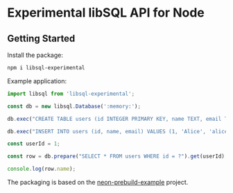 # Experimental libSQL API for Node

## Getting Started

Install the package:

```sh
npm i libsql-experimental
```

Example application:

```javascript
import libsql from 'libsql-experimental';

const db = new libsql.Database(':memory:');

db.exec("CREATE TABLE users (id INTEGER PRIMARY KEY, name TEXT, email TEXT)");

db.exec("INSERT INTO users (id, name, email) VALUES (1, 'Alice', 'alice@example.org')");

const userId = 1;

const row = db.prepare("SELECT * FROM users WHERE id = ?").get(userId);

console.log(row.name);
```

The packaging is based on the [neon-prebuild-example](https://github.com/dherman/neon-prebuild-example) project.
